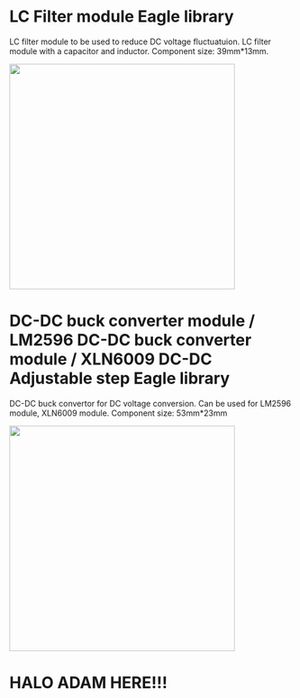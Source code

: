 # LC Filter module Eagle library
LC filter module to be used to reduce DC voltage fluctuatuion. 
LC filter module with a capacitor and inductor. 
Component size: 39mm*13mm.

<img src="https://alexnld.com/wp-content/uploads/2016/02/486a6535-bc4a-5d52-c4d3-a2e547691d15-500x500.jpg" width="400"
         height="400">

# DC-DC buck converter module / LM2596 DC-DC buck converter module / XLN6009 DC-DC Adjustable step Eagle library
DC-DC buck convertor for DC voltage conversion.
Can be used for LM2596 module, XLN6009 module.
Component size: 53mm*23mm

<img src="https://cdn-media.itead.cc/media/catalog/product/cache/1/image/9df78eab33525d08d6e5fb8d27136e95/i/m/im130731002_8.jpg" width="400"
         height="400">
         
# HALO ADAM HERE!!!
